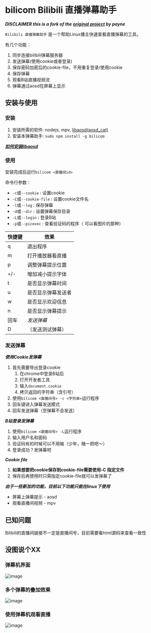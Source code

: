 ﻿# bilicom Bilibili 直播弹幕助手

***DISCLAIMER this is a fork of the [original project](https://coding.net/u/payne/p/bili-comment/git) by payne***

`Bilibili 直播弹幕助手` 是一个帮助Linux播主快速查看直播弹幕的工具。

有几个功能：

1. 同步连接bilibili弹幕服务器
2. 发送弹幕(使用cookie或者登录)
3. 保存密码加密后的cookie-file，不用重复登录/使用cookie
4. 保存弹幕
5. 观看B站直播视频流
6. 弹幕通过aosd在屏幕上显示

## 安装与使用

### 安装

1. 安装所需的软件: nodejs, mpv, [libaosd(aosd_cat)](https://github.com/mkoskar/libaosd-xinerama)
2. 安装本弹幕助手: `sudo npm install -g bilicom`

[***如何安装libaosd***](https://github.com/ztuowen/bilicom/issues/2)

### 使用

安装完成后运行`bilicom <直播间id>`

命令行参数：

* `-c`或`--cookie` <string> : 设置cookie
* `-C`或`--cookie-file` <filename> : 设置cookie文件名
* `-l`或`--log` : 保存弹幕
* `-d`或`--dir` <dirname> : 设置弹幕保存目录
* `-L`或`--login` : 登录B站
* `-p`或`--picexec` <program name> : 查看验证码的程序（<program name> <filename>可以看图片的那种）

快捷键|	效果
-----|	---------------
q	|	退出程序 
m	|	打开播放器看直播
p	|	调整弹幕提示位置
+/-	|	增加减小提示字体
t	|	是否显示弹幕时间
u	|	是否显示弹幕发送者
w	|	是否显示欢迎信息
n	|	是否显示弹幕提示
回车|   *发送弹幕*
D	|	（发送测试弹幕）

### 发送弹幕

***使用Cookie发弹幕***

1. 首先需要导出登录cookie
    1. 在chrome中登录B站后
    2. 打开开发者工具
    3. 输入`document.cookie`
    4. 拷贝返回的字符串（含引号）
2. 使用`bilicom <直播间号> -c <字符串>`运行程序
4. 回车键进入弹幕发送模式
5. 回车发送弹幕（空弹幕不会发送）

***B站登录发弹幕***

1. 使用`bilicom <直播间号> -L`运行程序
2. 输入用户名和密码
3. 验证码有的时候可以不用输（少年，赌一把吧～）
4. 登录成功？发弹幕吧

***Cookie file***

1. **如果想要把cookie保存到cookie-file需要使用-C <filename>指定文件**
2. 保存后再使用时只需指定cookie-file就可以发弹幕了

***由于一些新加的功能，目前以下功能只能在linux下使用***

* 屏幕上弹幕提示 - aosd
* 观看直播间视频 - mpv

## 已知问题

Bilibili的直播间链接不一定是直播间号，目前需要看html源码来查看一致性

## 没图说个XX

### 弹幕机界面

![image](https://cloud.githubusercontent.com/assets/6838440/12380470/09ffb494-bd31-11e5-8d4d-78a9624799aa.png)

### 多个弹幕的叠加效果

![image](https://cloud.githubusercontent.com/assets/6838440/12380496/7a9eaaca-bd31-11e5-96e8-85a128e11a93.png)

### 使用弹幕机观看直播

![image](https://cloud.githubusercontent.com/assets/6838440/12380533/50ecedc6-bd32-11e5-8982-a329838650b6.png)
